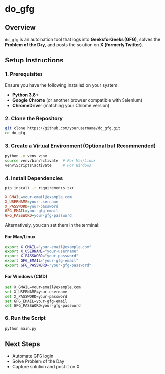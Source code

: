 # do_gfg

## Overview  
`do_gfg` is an automation tool that logs into **GeeksforGeeks (GFG)**, solves the **Problem of the Day**, and posts the solution on **X (formerly Twitter)**.

## Setup Instructions  

### 1. Prerequisites  
Ensure you have the following installed on your system:  

- **Python 3.8+**  
- **Google Chrome** (or another browser compatible with Selenium)  
- **ChromeDriver** (matching your Chrome version)  

### 2. Clone the Repository  
```sh
git clone https://github.com/yourusername/do_gfg.git
cd do_gfg
```

### 3. Create a Virtual Environment (Optional but Recommended)  
```sh
python -m venv venv
source venv/bin/activate  # For Mac/Linux
venv\Scripts\activate     # For Windows
```

### 4. Install Dependencies  
```sh
pip install -r requirements.txt
```


```ini
X_GMAIL=your-email@example.com
X_USERNAME=your-username
X_PASSWORD=your-password
GFG_EMAIL=your-gfg-email
GFG_PASSWORD=your-gfg-password
```

Alternatively, you can set them in the terminal:  

#### For Mac/Linux  
```sh
export X_GMAIL="your-email@example.com"
export X_USERNAME="your-username"
export X_PASSWORD="your-password"
export GFG_EMAIL="your-gfg-email"
export GFG_PASSWORD="your-gfg-password"
```

#### For Windows (CMD)  
```sh
set X_GMAIL=your-email@example.com
set X_USERNAME=your-username
set X_PASSWORD=your-password
set GFG_EMAIL=your-gfg-email
set GFG_PASSWORD=your-gfg-password
```

### 6. Run the Script  
```sh
python main.py
```

## Next Steps  
- Automate GFG login  
- Solve Problem of the Day  
- Capture solution and post it on X